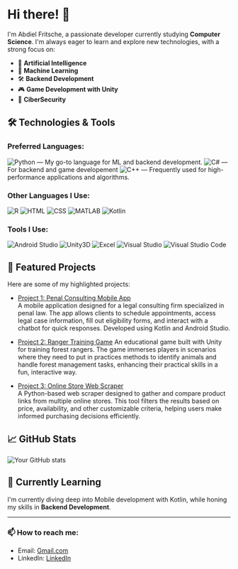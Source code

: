 # Hi there! 👋

I'm Abdiel Fritsche, a passionate developer currently studying **Computer Science**. I'm always eager to learn and explore new technologies, with a strong focus on:

- 🤖 **Artificial Intelligence**
- 🧠 **Machine Learning**
- 🛠️ **Backend Development**
- 🎮 **Game Development with Unity**
- 🔐 **CiberSecurity**

## 🛠️ Technologies & Tools

### Preferred Languages:
![Python](https://img.shields.io/badge/-Python-3776AB?style=flat&logo=python&logoColor=white) — My go-to language for ML and backend development.
![C#](https://img.shields.io/badge/-C%23-239120?style=flat&logo=c-sharp&logoColor=white) — For backend and game developement
![C++](https://img.shields.io/badge/-C++-00599C?style=flat&logo=c%2B%2B&logoColor=white) — Frequently used for high-performance applications and algorithms.

### Other Languages I Use:
![R](https://img.shields.io/badge/-R-276DC3?style=flat&logo=r&logoColor=white)
![HTML](https://img.shields.io/badge/-HTML5-E34F26?style=flat&logo=html5&logoColor=white)
![CSS](https://img.shields.io/badge/-CSS3-1572B6?style=flat&logo=css3&logoColor=white)
![MATLAB](https://img.shields.io/badge/-MATLAB-0076A8?style=flat&logo=mathworks&logoColor=white)
![Kotlin](https://img.shields.io/badge/-Kotlin-0095D5?style=flat&logo=kotlin&logoColor=white)

### Tools I Use:
![Android Studio](https://img.shields.io/badge/-Android%20Studio-3DDC84?style=flat&logo=android-studio&logoColor=white)
![Unity3D](https://img.shields.io/badge/-Unity-000000?style=flat&logo=unity&logoColor=white)
![Excel](https://img.shields.io/badge/-Excel-217346?style=flat&logo=microsoft-excel&logoColor=white)
![Visual Studio](https://img.shields.io/badge/-Visual%20Studio-5C2D91?style=flat&logo=visual-studio&logoColor=white)
![Visual Studio Code](https://img.shields.io/badge/-VS%20Code-007ACC?style=flat&logo=visual-studio-code&logoColor=white)

## 🌟 Featured Projects

Here are some of my highlighted projects:

- [Project 1: Penal Consulting Mobile App](https://github.com/santiagosauma/SoftBlitz-ClinicaPenal_Project)  
  A mobile application designed for a legal consulting firm specialized in penal law. The app allows clients to schedule appointments, access legal case information, fill out eligibility forms, and interact with a chatbot for quick responses. Developed using Kotlin and Android Studio.

- [Project 2: Ranger Training Game]([https://github.com/santiagosauma/Proyecto-AWAQ---MIDAS](https://github.com/santiagosauma/Proyecto-AWAQ---MIDAS/tree/VIdeojuego))  
  An educational game built with Unity for training forest rangers. The game immerses players in scenarios where they need to put in practices methods to identify animals and handle forest management tasks, enhancing their practical skills in a fun, interactive way.

- [Project 3: Online Store Web Scraper](https://github.com/AbdielFritsche/WebCrawlerCompras)  
  A Python-based web scraper designed to gather and compare product links from multiple online stores. This tool filters the results based on price, availability, and other customizable criteria, helping users make informed purchasing decisions efficiently.


## 📈 GitHub Stats

![Your GitHub stats](https://github-readme-stats.vercel.app/api?username=AbdielFritsche&show_icons=true&theme=radical)

## 🌱 Currently Learning

I'm currently diving deep into Mobile development with Kotlin, while honing my skills in **Backend Development**.

---

### 📫 How to reach me:


- Email: [Gmail.com](mailto:abdielfrba003@gmail.com)
- LinkedIn: [LinkedIn](https://www.linkedin.com/in/abdiel-fritsche-barajas-7b0504309)


